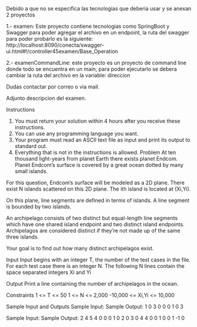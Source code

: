 Debido a que no se especifica las tecnologias que deberia usar y se anexan 2 proyectos

1.- examen: Este proyecto contiene tecnologias como SpringBoot y Swagger para poder agregar el archivo en un endpoint, la ruta del swagger para poder probarlo es la siguiente: http://localhost:8090/conecta/swagger-ui.html#!/controller45examen/Base_Operation

2.- examenCommandLine: este proyecto es un proyecto de command line donde todo se encuentra en un main, para poder ejecutarlo se debera cambiar la ruta del archivo en la variable: direccion

Dudas contactar por correo o via mail.

Adjunto descripcion del examen.

Instructions
  1. You must return your solution within 4 hours after you receive these instructions.
  2. You can use any programming language you want.
  3. Your program must read an ASCII text file as input and print its output to standard out.
  4. Everything that is not in the instructions is allowed.
Problem
  At ten thousand light-years from planet Earth there exists planet Endcom. Planet Endcom’s surface is covered by a great ocean dotted by many small islands.

  For this question, Endcom’s surface will be modeled as a 2D plane. There exist N islands scattered on this 2D plane. The ith island is located at (Xi,Yi).

  On this plane, line segments are defined in terms of islands. A line segment is bounded by two islands.

  An archipelago consists of two distinct but equal-length line segments which have one shared island endpoint and two distinct island endpoints. Archipelagos are considered distinct if they’re not made up of the same three islands.

  Your goal is to find out how many distinct archipelagos exist.

Input
  Input begins with an integer T, the number of the test cases in the file.
  For each test case there is an integer N. The following N lines contain the space separated integers Xi and ​Yi

Output
  Print a line containing the number of archipelagos in the ocean.

Constraints
  1 <= T <= 50    1 <= N <= 2,000   -10,000 <= Xi,Yi <= 10,000 

Sample Input and Outputs
  Sample Input:   Sample Output:
  1                      0
  3
  0 0
  0 1
  0 3
  
  
  Sample Input:   Sample Output:
  2                      4
  5                      4
  0 0
  0 1
  0 2
  0 3
  0 4
  4
  0 0
  1 0
  0 1
  -1 0
